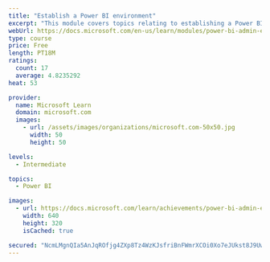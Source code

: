 ```yaml
---
title: "Establish a Power BI environment"
excerpt: "This module covers topics relating to establishing a Power BI environment within Office 365 containers."
webUrl: https://docs.microsoft.com/en-us/learn/modules/power-bi-admin-environment/
type: course
price: Free
length: PT18M
ratings:
  count: 17
  average: 4.8235292
heat: 53

provider:
  name: Microsoft Learn
  domain: microsoft.com
  images:
    - url: /assets/images/organizations/microsoft.com-50x50.jpg
      width: 50
      height: 50

levels:
  - Intermediate

topics:
  - Power BI

images:
  - url: https://docs.microsoft.com/learn/achievements/power-bi-admin-environment-social.png
    width: 640
    height: 320
    isCached: true

secured: "NcmLMgnQIa5AnJqROfjg4ZXp8Tz4WzKJsfriBnFWmrXCOi0Xo7eJUkst8J9UwvpabIz4WDJ4vPJVA0OmW3x1qqDbftPmA3YMJweCqDuOHpRnS/LbBuZr4K2oah/Nn2KEm+HsOy2SA3y7VZPE6cS0tgRRQ+71Ooqru+tlFH189L0ITnh6OvVGM655nK9A6kcGGTq4BrHgXL2h+pxbI+vaOcvrBdpnYAWTnqiFiQjc1uJ3J9cN0UuFJUoeY33B6T9EJEEUVX/nKplHJ3wygLPCPHq4DvI66/2UoTWNaUm2F9NND9vCOeebuobEog9jtkNEXK3N6F0k/ybTVvecjtweINrshX37RTXAFPEsHUwhQv9O+B+AAve5MaZ+KvEavmMcqgwDyMuKdLdCDIGwTbbs6bvR8P2j0653cR73akBlQmk=;T4E2P3bo+inOvSQxHuuHrA=="
---
```



